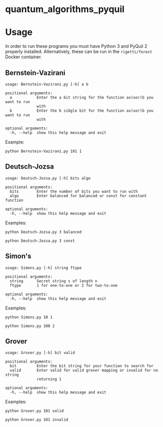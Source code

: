 # quantum_algorithms_pyquil

# Usage
In order to run these programs you must have Python 3 and PyQuil 2 properly installed. Alternatively, these can be run in the `rigetti/forest` Docker container.

## Bernstein-Vazirani
```
usage: Bernstein-Vazirani.py [-h] a b

positional arguments:
  a           Enter the a bit string for the function ax(xor)b you want to run
              with
  b           Enter the b sibgle bit for the function ax(xor)b you want to run
              with

optional arguments:
  -h, --help  show this help message and exit
```

Example:

`python Bernstein-Vazirani.py 101 1`

## Deutsch-Jozsa
```
usage: Deutsch-Jozsa.py [-h] bits algo

positional arguments:
  bits        Enter the number of bits you want to run with
  algo        Enter balanced for balanced or const for constant function

optional arguments:
  -h, --help  show this help message and exit
```

Examples:

`python Deutsch-Jozsa.py 3 balanced`

`python Deutsch-Jozsa.py 3 const`

## Simon's
```
usage: Simons.py [-h] string ftype

positional arguments:
  string      Secret string s of length n
  ftype       1 for one-to-one or 2 for two-to-one

optional arguments:
  -h, --help  show this help message and exit
```

Examples:

`python Simons.py 10 1`

`python Simons.py 100 2`

## Grover
```
usage: Grover.py [-h] bit valid

positional arguments:
  bit         Enter the bit string for your function to search for
  valid       Enter valid for valid grover mapping or invalid for no string
              returning 1

optional arguments:
  -h, --help  show this help message and exit
```

Examples:

`python Grover.py 101 valid`

`python Grover.py 101 invalid`

